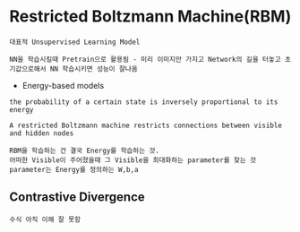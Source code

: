 # Restricted Boltzmann Machine(RBM) 

```
대표적 Unsupervised Learning Model 

NN을 학습시킬때 Pretrain으로 활용됨 - 미리 이미지만 가지고 Network의 길을 터놓고 초기값으로해서 NN 학습시키면 성능이 잘나옴 

```


- Energy-based models
```
the probability of a certain state is inversely proportional to its energy 

A restricted Boltzmann machine restricts connections between visible and hidden nodes 
```

```
RBM을 학습하는 건 결국 Energy를 학습하는 것. 
어떠한 Visible이 주어졌을때 그 Visible을 최대화하는 parameter를 찾는 것 
parameter는 Energy를 정의하는 W,b,a
```

## Contrastive Divergence
```
수식 아직 이해 잘 못함
```
